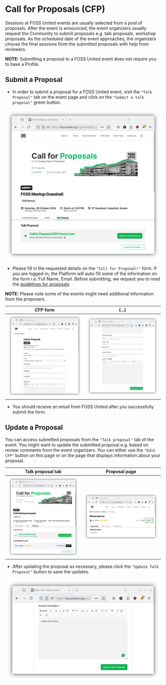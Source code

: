 # Call for Proposals (CFP)

Sessions at FOSS United events are usually selected from a pool of proposals.
After the event is announced, the event organizers usually request the
Community to submit proposals e.g. talk proposals, workshop proposals. As the
scheduled date of the event approaches, the organizers choose the final sessions
from the submitted proposals with help from reviewers.

**NOTE:** Submitting a proposal to a FOSS United event does not require you to
have a Profile.

## Submit a Proposal

* In order to submit a proposal for a FOSS United event, visit the
`"Talk Proposal"` tab on the event page and click on the
`"Submit a talk proposal"` green button.

![CFP tab for meetup](./assets/cfp-meetup.png)

* Please fill in the requested details on the `"Call for Proposal!"` form. If
  you are logged-in, the Platform will auto-fill some of the information on
  the form i.e. Full Name, Email. Before submitting, we request you to read
  the [guidelines for proposals](https://forum.fossunited.org/t/talk-proposal-guidelines-for-a-foss-conference-meetup/1923)

**NOTE:** Please note some of the events might need additional information
from the proposers.

|CFP form|(...)|
|---|---|
|![CFP form I](./assets/cfp-form-1.png)|![CFP form II](./assets/cfp-form-2.png)|

* You should receive an email from FOSS United after you successfully submit
  the form.

## Update a Proposal

You can access submitted proposals from the `"Talk proposal"` tab of the
event. You might want to update the submitted proposal e.g. based on review
comments from the event organizers. You can either use the `"Edit CFP"` button
on this page or on the page that displays information about your proposal.

|Talk proposal tab|Proposal page|
|---|---|
|![Updated talk proposal tab](./assets/cfp-meetup-updated.png)|![Talk proposal info](./assets/edit-cfp-from-proposals-page.png)|

* After updating the proposal as necessary, please click the
  `"Update Talk Proposal"` button to save the updates.

![Update talk proposal](./assets/updated-proposal.png)
